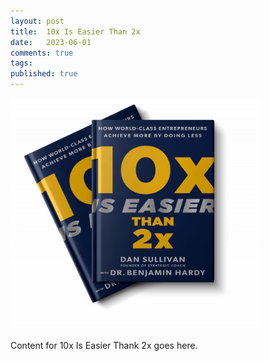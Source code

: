 ```yaml
---
layout: post
title:  10x Is Easier Than 2x
date:   2023-06-01
comments: true
tags: 
published: true
---
```


<a href="/blog/2023/06/01/10x-is-easier-than-2x/"><img src="/images/10x_is_easier_than_2x_sullivan_hardy.png" width="400" padding="10" alt="10x Is Easier Than 2x by Dan Sullivan and Dr Benjamin Hardy" title="10x Is Easier Than 2x by Dan Sullivan and Dr Benjamin Hardy" /></a>

<!--more--> 

Content for 10x Is Easier Thank 2x goes here.
 
